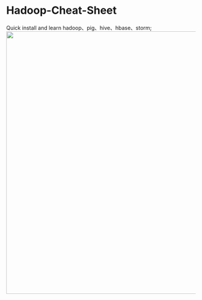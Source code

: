 # Hadoop-Cheat-Sheet
Quick install and learn hadoop、pig、hive、hbase、storm;
<img src="https://timgsa.baidu.com/timg?image&quality=80&size=b9999_10000&sec=1503766279908&di=6b8a57422d8f5ed1444c65c787f8d3f1&imgtype=0&src=http%3A%2F%2Fdatadotz.com%2Fwp-content%2Fuploads%2F2015%2F02%2Fhadoop-security-logo-1.jpg" width = "700"/>
